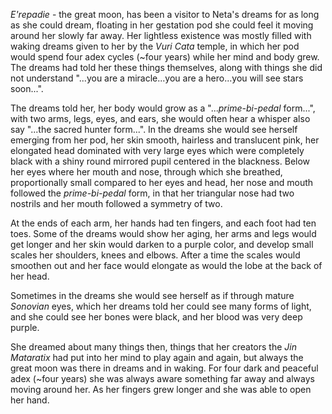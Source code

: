 _E'repadie_ - the great moon, has been a visitor to Neta's dreams for as long as she could dream, floating in her gestation pod she could feel it moving around her slowly far away. Her lightless existence was mostly filled with waking dreams given to her by the _Vuri Cata_ temple, in which her pod would spend four adex cycles (~four years) while her mind and body grew. The dreams had told her these things themselves, along with things she did not understand "...you are a miracle...you are a hero...you will see stars soon...".

The dreams told her, her body would grow as a "..._prime-bi-pedal_ form...", with two arms, legs, eyes, and ears, she would often hear a whisper also say "...the sacred hunter form...". In the dreams she would see herself emerging from her pod, her skin smooth, hairless and translucent pink, her elongated head dominated with very large eyes which were completely black with a shiny round mirrored pupil centered in the blackness. Below her eyes where her mouth and nose, through which she breathed, proportionally small compared to her eyes and head, her nose and mouth followed the _prime-bi-pedal_ form, in that her triangular nose had two nostrils and her mouth followed a symmetry of two.

At the ends of each arm, her hands had ten fingers, and each foot had ten toes. Some of the dreams would show her aging, her arms and legs would get longer and her skin would darken to a purple color, and develop small scales her shoulders, knees and elbows. After a time the scales would smoothen out and her face would elongate as would the lobe at the back of her head.

Sometimes in the dreams she would see herself as if through mature _Sonovian_ eyes, which her dreams told her could see many forms of light, and she could see her bones were black, and her blood was very deep purple.




She dreamed about many things then, things that her creators the _Jin Mataratix_ had put into her mind to play again and again, but always the great moon was there in dreams and in waking. For four dark and peaceful adex (~four years) she was always aware something far away and always moving around her. As her fingers grew longer and she was able to open her hand.
